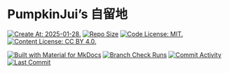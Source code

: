 # PumpkinJui’s 自留地

[![Create At: 2025-01-28.](https://img.shields.io/github/created-at/PumpkinJui/blog?style=for-the-badge&logo=github&logoColor=white&color=477DB2)](https://github.com/PumpkinJui?from=2025-01-01&to=2025-01-31)
[![Repo Size](https://img.shields.io/github/repo-size/PumpkinJui/blog?style=for-the-badge&logo=git&logoColor=white&color=477DB2)](https://github.com/PumpkinJui/blog)
[![Code License: MIT.](https://img.shields.io/github/license/PumpkinJui/blog?style=for-the-badge&logo=opensourceinitiative&logoColor=white&color=477DB2&label=CODE%20LICENSE)](https://opensource.org/license/MIT)
[![Content License: CC BY 4.0.](https://img.shields.io/badge/CONTENT%20LICENSE-CC--BY--4.0-477DB2?style=for-the-badge&logo=creativecommons&logoColor=white)](https://creativecommons.org/licenses/by/4.0/)

[![Built with Material for MkDocs](https://img.shields.io/badge/Material_for_MkDocs-526CFE?style=for-the-badge&logo=MaterialForMkDocs&logoColor=white)](https://squidfunk.github.io/mkdocs-material/)
[![Branch Check Runs](https://img.shields.io/github/check-runs/PumpkinJui/blog/master?style=for-the-badge&logo=cloudflarepages&logoColor=white)](https://pumpkinjui.pages.dev/)
[![Commit Activity](https://img.shields.io/github/commit-activity/t/PumpkinJui/blog?style=for-the-badge&color=yellow)](https://github.com/PumpkinJui/blog/graphs/commit-activity)
[![Last Commit](https://img.shields.io/github/last-commit/PumpkinJui/blog?display_timestamp=author&style=for-the-badge&color=yellow)](https://github.com/PumpkinJui/blog/commits/master/)
